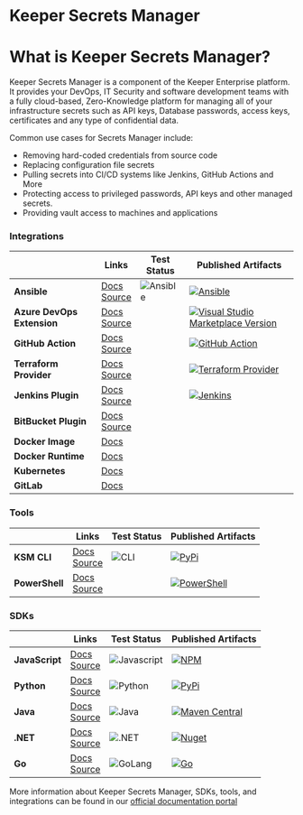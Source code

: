 # Keeper Secrets Manager

# What is Keeper Secrets Manager?

Keeper Secrets Manager is a component of the Keeper Enterprise platform. It provides your DevOps, IT Security and
software development teams with a fully cloud-based, Zero-Knowledge platform for managing all of your
infrastructure secrets such as API keys, Database passwords, access keys, certificates and any type of confidential data.

Common use cases for Secrets Manager include:
- Removing hard-coded credentials from source code
- Replacing configuration file secrets
- Pulling secrets into CI/CD systems like Jenkins, GitHub Actions and More
- Protecting access to privileged passwords, API keys and other managed secrets.
- Providing vault access to machines and applications



### Integrations

|    | Links     |  Test Status                                                                                                | Published Artifacts                                                                                                                                                                                         |
-----|------|-------------------------------------------------------------------------------------------------------------|-------------------------------------------------------------------------------------------------------------------------------------------------------------------------------------------------------------|
**Ansible** | [Docs](https://docs.keeper.io/secrets-manager/secrets-manager/integrations/ansible-plugin)  <br />[Source](https://github.com/Keeper-Security/secrets-manager/tree/master/integration/keeper_secrets_manager_ansible)   | ![Ansible](https://github.com/Keeper-Security/secrets-manager/actions/workflows/test.ansible.yml/badge.svg) | [![Ansible](https://img.shields.io/pypi/v/keeper-secrets-manager-ansible?style=for-the-badge&logo=ansible)](https://pypi.org/project/keeper-secrets-manager-ansible/) |
**Azure DevOps Extension** | [Docs](https://docs.keeper.io/secrets-manager/secrets-manager/integrations/azure-devops-plugin) <br /> [Source](https://github.com/Keeper-Security/secrets-manager/tree/master/integration/keeper_secrets_manager_azure_pipeline_extension)  |                                                                                                    | [![Visual Studio Marketplace Version](https://img.shields.io/visual-studio-marketplace/v/KeeperSecurity.keeper-secrets-manager?label=Azure%20DevOps%20Extension&logo=azuredevops&style=for-the-badge)](https://marketplace.visualstudio.com/items?itemName=KeeperSecurity.keeper-secrets-manager)           |
**GitHub Action**  | [Docs](https://docs.keeper.io/secrets-manager/secrets-manager/integrations/github-actions) <br /> [Source](https://github.com/Keeper-Security/ksm-action) | | [![GitHub Action](https://img.shields.io/github/v/tag/Keeper-Security/ksm-action?label=GitHub%20Action&logo=github&logoColor=white&style=for-the-badge)](https://github.com/marketplace/actions/keeper-secrets-manager-github-action) |
**Terraform Provider**  | [Docs](https://docs.keeper.io/secrets-manager/secrets-manager/integrations/terraform)  <br /> [Source](https://github.com/keeper-security/terraform-provider-secretsmanager) | | [![Terraform Provider](https://img.shields.io/github/v/tag/Keeper-Security/terraform-provider-keeper?label=Terraform&logo=terraform&logoColor=white&style=for-the-badge)](https://registry.terraform.io/providers/Keeper-Security/secretsmanager/latest) |
**Jenkins Plugin**  | [Docs](https://docs.keeper.io/secrets-manager/secrets-manager/integrations/jenkins-plugin)  <br />[Source](https://github.com/jenkinsci/keeper-secrets-manager-plugin) | | [![Jenkins](https://img.shields.io/github/v/tag/jenkinsci/keeper-secrets-manager-plugin?label=Plugins%20Index&logo=jenkins&logoColor=white&style=for-the-badge)](https://plugins.jenkins.io/keeper-secrets-manager/) |
**BitBucket Plugin**  | [Docs](https://docs.keeper.io/secrets-manager/secrets-manager/integrations/bitbucket-plugin) <br /> [Source](https://bitbucket.org/keepersecurity/keeper-secrets-manager-pipe)| |
**Docker Image** | [Docs](https://docs.keeper.io/secrets-manager/secrets-manager/integrations/docker-image) | |
**Docker Runtime** | [Docs](https://docs.keeper.io/secrets-manager/secrets-manager/integrations/docker-runtime)| |
**Kubernetes** | [Docs](https://docs.keeper.io/secrets-manager/secrets-manager/integrations/kubernetes)| |
**GitLab** | [Docs](https://docs.keeper.io/secrets-manager/secrets-manager/integrations/gitlab-plugin)| |


### Tools

|    | Links     |  Test Status                                                                                                | Published Artifacts                                                                                                                                                                                         |
-----|------|-------------------------------------------------------------------------------------------------------------|-------------------------------------------------------------------------------------------------------------------------------------------------------------------------------------------------------------|
**KSM CLI** | [Docs](https://docs.keeper.io/secrets-manager/secrets-manager/secrets-manager-command-line-interface)  <br /> [Source](https://github.com/Keeper-Security/secrets-manager/tree/master/integration/keeper_secrets_manager_cli)     | ![CLI](https://github.com/Keeper-Security/secrets-manager/actions/workflows/test.cli.yml/badge.svg)         | [![PyPi](https://img.shields.io/pypi/v/keeper-secrets-manager-cli?style=for-the-badge&logo=windowsterminal)](https://pypi.org/project/keeper-secrets-manager-cli/)                                                     |
**PowerShell** | [Docs](https://docs.keeper.io/secrets-manager/secrets-manager/integrations/powershell-plugin) <br />  [Source](https://github.com/Keeper-Security/secrets-manager/tree/master/integration/keeper_secrets_manager_cli) | | [![PowerShell](https://img.shields.io/powershellgallery/v/SecretManagement.Keeper?style=for-the-badge&logo=powershell&logoColor=white)](https://www.powershellgallery.com/packages/SecretManagement.Keeper)                                                     |

### SDKs

|    | Links     |  Test Status                                                                                                | Published Artifacts                                                                                                                                                                                         |
-----|------|-------------------------------------------------------------------------------------------------------------|-------------------------------------------------------------------------------------------------------------------------------------------------------------------------------------------------------------|
**JavaScript** | [Docs](https://docs.keeper.io/secrets-manager/secrets-manager/developer-sdk-library/javascript-sdk) <br />[Source](https://github.com/Keeper-Security/secrets-manager/tree/master/sdk/javascript/packages/core)  | ![Javascript](https://github.com/Keeper-Security/secrets-manager/actions/workflows/test.js.yml/badge.svg)   | [![NPM](https://img.shields.io/npm/v/@keeper-security/secrets-manager-core?style=for-the-badge&logo=npm&logoColor=white)](https://www.npmjs.com/package/@keeper-security/secrets-manager-core)    |
**Python** | [Docs](https://docs.keeper.io/secrets-manager/secrets-manager/developer-sdk-library/python-sdk) <br /> [Source](https://github.com/Keeper-Security/secrets-manager/tree/master/sdk/python)      | ![Python](https://github.com/Keeper-Security/secrets-manager/actions/workflows/test.python.yml/badge.svg)   | [![PyPi](https://img.shields.io/pypi/v/keeper-secrets-manager-core?style=for-the-badge&logo=pypi&logoColor=white)](https://pypi.org/project/keeper-secrets-manager-core/)                     |
**Java** |  [Docs](https://docs.keeper.io/secrets-manager/secrets-manager/developer-sdk-library/java-sdk)  <br /> [Source](https://github.com/Keeper-Security/secrets-manager/tree/master/sdk/java/core)       | ![Java](https://github.com/Keeper-Security/secrets-manager/actions/workflows/test.java.yml/badge.svg)       | [![Maven Central](https://img.shields.io/maven-central/v/com.keepersecurity.secrets-manager/core?style=for-the-badge&logo=java&logoColor=white)](https://search.maven.org/artifact/com.keepersecurity.secrets-manager/core) |
**.NET** |  [Docs](https://docs.keeper.io/secrets-manager/secrets-manager/developer-sdk-library/.net-sdk)  <br /> [Source](https://github.com/Keeper-Security/secrets-manager/tree/master/sdk/dotNet)     | ![.NET](https://github.com/Keeper-Security/secrets-manager/actions/workflows/test.dotnet.yml/badge.svg)     | [![Nuget](https://img.shields.io/nuget/v/Keeper.SecretsManager?style=for-the-badge&logo=nuget&logoColor=white)](https://www.nuget.org/packages/Keeper.SecretsManager)                                                       |
**Go** | [Docs](https://docs.keeper.io/secrets-manager/secrets-manager/developer-sdk-library/golang-sdk) <br /> [Source](https://github.com/Keeper-Security/secrets-manager-go)  | ![GoLang](https://github.com/keeper-security/secrets-manager-go/actions/workflows/test.go.yml/badge.svg)    | [![Go](https://img.shields.io/github/v/tag/Keeper-Security/secrets-manager-go?label=Go&logo=go&logoColor=white&style=for-the-badge)](https://github.com/Keeper-Security/secrets-manager-go)                                   |

 
More information about Keeper Secrets Manager, SDKs, tools, and integrations can be found in our [official documentation 
portal](https://docs.keeper.io/secrets-manager/secrets-manager/overview)
